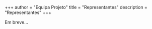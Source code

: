 +++
author = "Equipa Projeto"
title = "Representantes"
description = "Representantes"
+++

<!--more-->

Em breve...
